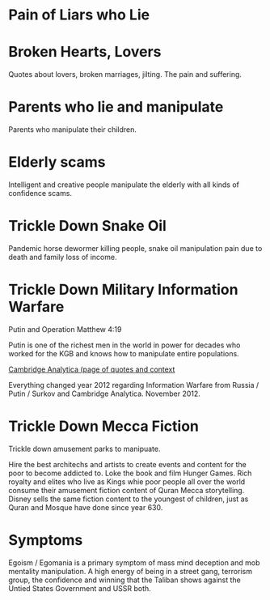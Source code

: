# Pain of Liars who Lie

# Broken Hearts, Lovers

Quotes about lovers, broken marriages, jilting. The pain and suffering.

# Parents who lie and manipulate

Parents who manipulate their children.

# Elderly scams

Intelligent and creative people manipulate the elderly with all kinds of confidence scams.

# Trickle Down Snake Oil

Pandemic horse dewormer killing people, snake oil manipulation pain due to death and family loss of income.

# Trickle Down Military Information Warfare

Putin and Operation Matthew 4:19

Putin is one of the richest men in the world in power for decades who worked for the KGB and knows how to manipulate entire populations.

[Cambridge Analytica (page of quotes and context](../Quotes_Pile/Cambridge_Analytica_Quotes.md)

Everything changed year 2012 regarding Information Warfare from Russia / Putin / Surkov and Cambridge Analytica. November 2012.

# Trickle Down Mecca Fiction

Trickle down amusement parks to manipuate.

Hire the best architechs and artists to create events and content for the poor to become addicted to. Loke the book and film Hunger Games. Rich royalty and elites who live as Kings whie poor people all over the world consume their amusement fiction content of Quran Mecca storytelling. Disney sells the same fiction content to the youngest of children, just as Quran and Mosque have done since year 630.

# Symptoms

Egoism / Egomania is a primary symptom of mass mind deception and mob mentality manipulation. A high energy of being in a street gang, terrorism group, the confidence and winning that the Taliban shows against the Untied States Government and USSR both.

